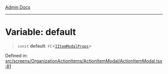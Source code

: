 [Admin Docs](/)

***

# Variable: default

> `const` **default**: `FC`\<[`IItemModalProps`](../interfaces/IItemModalProps.md)\>

Defined in: [src/screens/OrganizationActionItems/ActionItemModal/ActionItemModal.tsx:81](https://github.com/PalisadoesFoundation/talawa-admin/blob/main/src/screens/OrganizationActionItems/ActionItemModal/ActionItemModal.tsx#L81)
